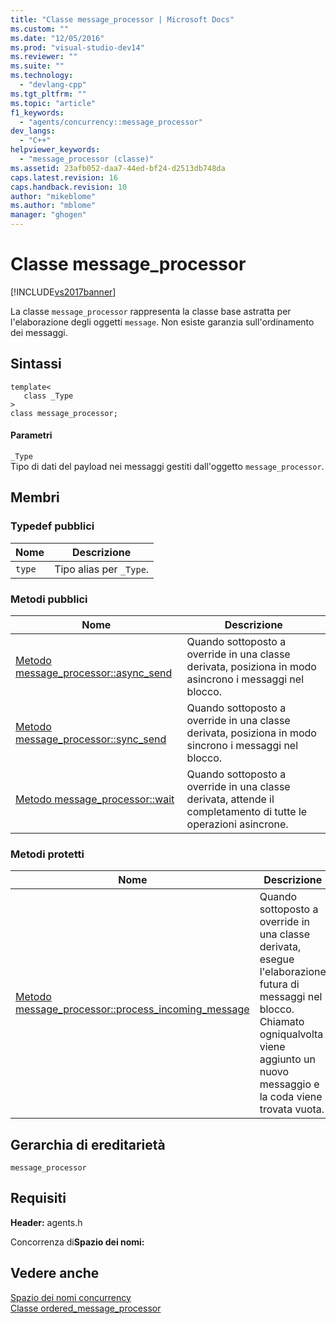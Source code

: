```yaml
---
title: "Classe message_processor | Microsoft Docs"
ms.custom: ""
ms.date: "12/05/2016"
ms.prod: "visual-studio-dev14"
ms.reviewer: ""
ms.suite: ""
ms.technology: 
  - "devlang-cpp"
ms.tgt_pltfrm: ""
ms.topic: "article"
f1_keywords: 
  - "agents/concurrency::message_processor"
dev_langs: 
  - "C++"
helpviewer_keywords: 
  - "message_processor (classe)"
ms.assetid: 23afb052-daa7-44ed-bf24-d2513db748da
caps.latest.revision: 16
caps.handback.revision: 10
author: "mikeblome"
ms.author: "mblome"
manager: "ghogen"
---
```

# Classe message_processor
[!INCLUDE[vs2017banner](../../../assembler/inline/includes/vs2017banner.md)]

La classe `message_processor` rappresenta la classe base astratta per l'elaborazione degli oggetti `message`.  Non esiste garanzia sull'ordinamento dei messaggi.  
  
## Sintassi  
  
```  
template<  
   class _Type  
>  
class message_processor;  
```  
  
#### Parametri  
 `_Type`  
 Tipo di dati del payload nei messaggi gestiti dall'oggetto `message_processor`.  
  
## Membri  
  
### Typedef pubblici  
  
|Nome|Descrizione|  
|----------|-----------------|  
|`type`|Tipo alias per `_Type`.|  
  
### Metodi pubblici  
  
|Nome|Descrizione|  
|----------|-----------------|  
|[Metodo message\_processor::async\_send](../Topic/message_processor::async_send%20Method.md)|Quando sottoposto a override in una classe derivata, posiziona in modo asincrono i messaggi nel blocco.|  
|[Metodo message\_processor::sync\_send](../Topic/message_processor::sync_send%20Method.md)|Quando sottoposto a override in una classe derivata, posiziona in modo sincrono i messaggi nel blocco.|  
|[Metodo message\_processor::wait](../Topic/message_processor::wait%20Method.md)|Quando sottoposto a override in una classe derivata, attende il completamento di tutte le operazioni asincrone.|  
  
### Metodi protetti  
  
|Nome|Descrizione|  
|----------|-----------------|  
|[Metodo message\_processor::process\_incoming\_message](../Topic/message_processor::process_incoming_message%20Method.md)|Quando sottoposto a override in una classe derivata, esegue l'elaborazione futura di messaggi nel blocco.  Chiamato ogniqualvolta viene aggiunto un nuovo messaggio e la coda viene trovata vuota.|  
  
## Gerarchia di ereditarietà  
 `message_processor`  
  
## Requisiti  
 **Header:** agents.h  
  
 Concorrenza di**Spazio dei nomi:**  
  
## Vedere anche  
 [Spazio dei nomi concurrency](../../../parallel/concrt/reference/concurrency-namespace.md)   
 [Classe ordered\_message\_processor](../../../parallel/concrt/reference/ordered-message-processor-class.md)